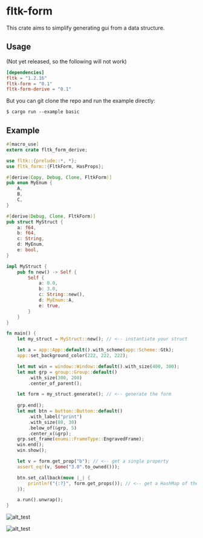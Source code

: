 # fltk-form

This crate aims to simplify generating gui from a data structure.

## Usage
(Not yet released, so the following will not work)

```toml
[dependencies]
fltk = "1.2.16"
fltk-form = "0.1"
fltk-form-derive = "0.1"
```

But you can git clone the repo and run the example directly:
```
$ cargo run --example basic
```

## Example
```rust
#[macro_use]
extern crate fltk_form_derive;

use fltk::{prelude::*, *};
use fltk_form::{FltkForm, HasProps};

#[derive(Copy, Debug, Clone, FltkForm)]
pub enum MyEnum {
    A,
    B,
    C,
}

#[derive(Debug, Clone, FltkForm)]
pub struct MyStruct {
    a: f64,
    b: f64,
    c: String,
    d: MyEnum,
    e: bool,
}

impl MyStruct {
    pub fn new() -> Self {
        Self {
            a: 0.0,
            b: 3.0,
            c: String::new(),
            d: MyEnum::A,
            e: true,
        }
    }
}

fn main() {
    let my_struct = MyStruct::new(); // <-- instantiate your struct

    let a = app::App::default().with_scheme(app::Scheme::Gtk);
    app::set_background_color(222, 222, 222);

    let mut win = window::Window::default().with_size(400, 300);
    let mut grp = group::Group::default()
        .with_size(300, 200)
        .center_of_parent();

    let form = my_struct.generate(); // <-- generate the form
    
    grp.end();
    let mut btn = button::Button::default()
        .with_label("print")
        .with_size(80, 30)
        .below_of(&grp, 5)
        .center_x(&grp);
    grp.set_frame(enums::FrameType::EngravedFrame);
    win.end();
    win.show();

    let v = form.get_prop("b"); // <-- get a single property
    assert_eq!(v, Some("3.0".to_owned()));

    btn.set_callback(move |_| {
        println!("{:?}", form.get_props()); // <-- get a HashMap of the properties
    });

    a.run().unwrap();
}
```

![alt_test](https://github.com/MoAlyousef/fltk-form/raw/main/screenshots/form.jpg)

![alt_test](https://github.com/MoAlyousef/fltk-form/raw/main/screenshots/form2.jpg)

